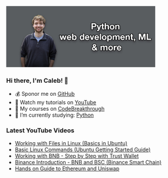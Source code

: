 <img src="github-cover-photo-my-face.jpg" width="400px" />

### Hi there, I'm Caleb! 🍛

- 💰 Sponor me on [GitHub](https://github.com/sponsors/CalebCurry)
- 🎥 Watch my tutorials on [YouTube](https://www.youtube.com/calebthevideomaker2)
- 📗 My courses on [CodeBreakthrough](https://www.codebreakthrough.com)
- 🤔 I’m currently studying: [Python](https://www.youtube.com/watch?v=s3IvdkCq2_c&t=4254s)

### Latest YouTube Videos
<!-- YOUTUBE:START -->
- [Working with Files in Linux (Basics in Ubuntu)](https://www.youtube.com/watch?v=t9Mw-zrXSao)
- [Basic Linux Commands (Ubuntu Getting Started Guide)](https://www.youtube.com/watch?v=gbLMC_WWBmU)
- [Working with BNB - Step by Step with Trust Wallet](https://www.youtube.com/watch?v=e8wJVkR3Pho)
- [Binance Introduction - BNB and BSC (Binance Smart Chain)](https://www.youtube.com/watch?v=NZQ4Fv4boWc)
- [Hands on Guide to Ethereum and Uniswap](https://www.youtube.com/watch?v=o6q5gRbwMNY)
<!-- YOUTUBE:END -->
